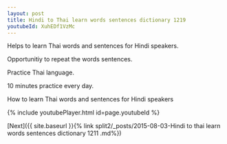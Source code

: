 ```yaml
---
layout: post
title: Hindi to Thai learn words sentences dictionary 1219 
youtubeId: XuhEDf1VzMc
---
```

 
 
Helps to learn Thai words and sentences for Hindi speakers.

Opportunitiy to repeat the words sentences. 

Practice Thai language. 
 
10 minutes practice every day. 
 
How to learn Thai words and sentences for Hindi speakers 
 
{% include youtubePlayer.html id=page.youtubeId %}
 
 
[Next]({{ site.baseurl }}{% link  split2/_posts/2015-08-03-Hindi to thai learn words sentences dictionary 1211 .md%})
 
